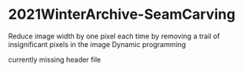# 2021WinterArchive-SeamCarving
Reduce image width by one pixel each time by removing a trail of insignificant pixels in the image
Dynamic programming

currently missing header file
